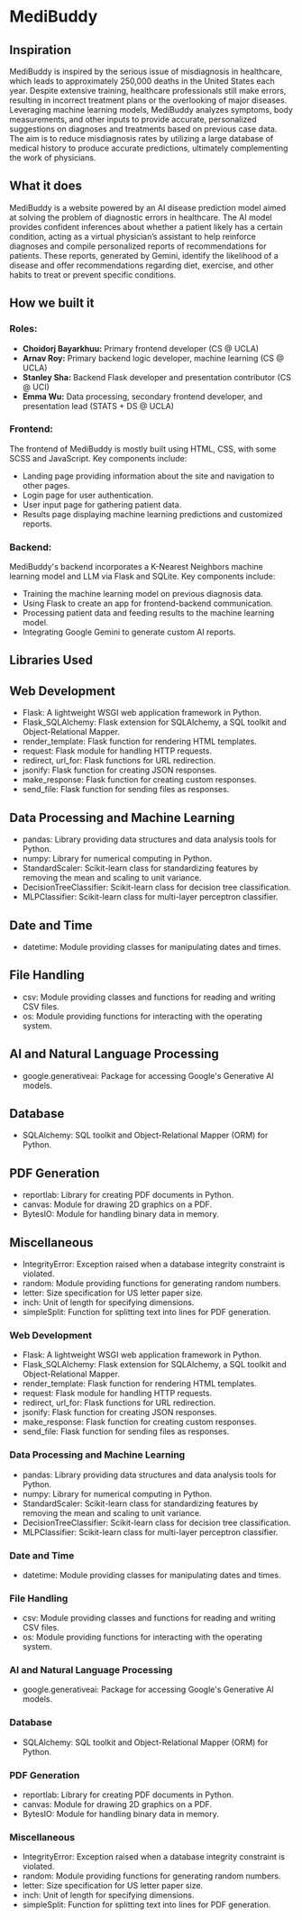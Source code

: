 # MediBuddy

## Inspiration

MediBuddy is inspired by the serious issue of misdiagnosis in healthcare, which leads to approximately 250,000 deaths in the United States each year. Despite extensive training, healthcare professionals still make errors, resulting in incorrect treatment plans or the overlooking of major diseases. Leveraging machine learning models, MediBuddy analyzes symptoms, body measurements, and other inputs to provide accurate, personalized suggestions on diagnoses and treatments based on previous case data. The aim is to reduce misdiagnosis rates by utilizing a large database of medical history to produce accurate predictions, ultimately complementing the work of physicians.

## What it does

MediBuddy is a website powered by an AI disease prediction model aimed at solving the problem of diagnostic errors in healthcare. The AI model provides confident inferences about whether a patient likely has a certain condition, acting as a virtual physician’s assistant to help reinforce diagnoses and compile personalized reports of recommendations for patients. These reports, generated by Gemini, identify the likelihood of a disease and offer recommendations regarding diet, exercise, and other habits to treat or prevent specific conditions.

## How we built it

### Roles:

- **Choidorj Bayarkhuu:** Primary frontend developer (CS @ UCLA)
- **Arnav Roy:** Primary backend logic developer, machine learning (CS @ UCLA)
- **Stanley Sha:** Backend Flask developer and presentation contributor (CS @ UCI)
- **Emma Wu:** Data processing, secondary frontend developer, and presentation lead (STATS + DS @ UCLA)

### Frontend:

The frontend of MediBuddy is mostly built using HTML, CSS, with some SCSS and JavaScript. Key components include:
- Landing page providing information about the site and navigation to other pages.
- Login page for user authentication.
- User input page for gathering patient data.
- Results page displaying machine learning predictions and customized reports.

### Backend:

MediBuddy's backend incorporates a K-Nearest Neighbors machine learning model and LLM via Flask and SQLite. Key components include:
- Training the machine learning model on previous diagnosis data.
- Using Flask to create an app for frontend-backend communication.
- Processing patient data and feeding results to the machine learning model.
- Integrating Google Gemini to generate custom AI reports.

## Libraries Used
## Web Development
- Flask: A lightweight WSGI web application framework in Python.
- Flask_SQLAlchemy: Flask extension for SQLAlchemy, a SQL toolkit and Object-Relational Mapper.
- render_template: Flask function for rendering HTML templates.
- request: Flask module for handling HTTP requests.
- redirect, url_for: Flask functions for URL redirection.
- jsonify: Flask function for creating JSON responses.
- make_response: Flask function for creating custom responses.
- send_file: Flask function for sending files as responses.

## Data Processing and Machine Learning
- pandas: Library providing data structures and data analysis tools for Python.
- numpy: Library for numerical computing in Python.
- StandardScaler: Scikit-learn class for standardizing features by removing the mean and scaling to unit variance.
- DecisionTreeClassifier: Scikit-learn class for decision tree classification.
- MLPClassifier: Scikit-learn class for multi-layer perceptron classifier.

## Date and Time
- datetime: Module providing classes for manipulating dates and times.

## File Handling
- csv: Module providing classes and functions for reading and writing CSV files.
- os: Module providing functions for interacting with the operating system.

## AI and Natural Language Processing
- google.generativeai: Package for accessing Google's Generative AI models.

## Database
- SQLAlchemy: SQL toolkit and Object-Relational Mapper (ORM) for Python.

## PDF Generation
- reportlab: Library for creating PDF documents in Python.
- canvas: Module for drawing 2D graphics on a PDF.
- BytesIO: Module for handling binary data in memory.

## Miscellaneous
- IntegrityError: Exception raised when a database integrity constraint is violated.
- random: Module providing functions for generating random numbers.
- letter: Size specification for US letter paper size.
- inch: Unit of length for specifying dimensions.
- simpleSplit: Function for splitting text into lines for PDF generation.
### Web Development
- Flask: A lightweight WSGI web application framework in Python.
- Flask_SQLAlchemy: Flask extension for SQLAlchemy, a SQL toolkit and Object-Relational Mapper.
- render_template: Flask function for rendering HTML templates.
- request: Flask module for handling HTTP requests.
- redirect, url_for: Flask functions for URL redirection.
- jsonify: Flask function for creating JSON responses.
- make_response: Flask function for creating custom responses.
- send_file: Flask function for sending files as responses.

### Data Processing and Machine Learning
- pandas: Library providing data structures and data analysis tools for Python.
- numpy: Library for numerical computing in Python.
- StandardScaler: Scikit-learn class for standardizing features by removing the mean and scaling to unit variance.
- DecisionTreeClassifier: Scikit-learn class for decision tree classification.
- MLPClassifier: Scikit-learn class for multi-layer perceptron classifier.

### Date and Time
- datetime: Module providing classes for manipulating dates and times.

### File Handling
- csv: Module providing classes and functions for reading and writing CSV files.
- os: Module providing functions for interacting with the operating system.

### AI and Natural Language Processing
- google.generativeai: Package for accessing Google's Generative AI models.

### Database
- SQLAlchemy: SQL toolkit and Object-Relational Mapper (ORM) for Python.

### PDF Generation
- reportlab: Library for creating PDF documents in Python.
- canvas: Module for drawing 2D graphics on a PDF.
- BytesIO: Module for handling binary data in memory.

### Miscellaneous
- IntegrityError: Exception raised when a database integrity constraint is violated.
- random: Module providing functions for generating random numbers.
- letter: Size specification for US letter paper size.
- inch: Unit of length for specifying dimensions.
- simpleSplit: Function for splitting text into lines for PDF generation.
